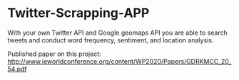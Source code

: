 # Twitter-Scrapping-APP
With your own Twitter API and Google geomaps API you are able to search tweets and conduct word frequency, sentiment, and location analysis.

Published paper on this project: http://www.ieworldconference.org/content/WP2020/Papers/GDRKMCC_20_54.pdf
